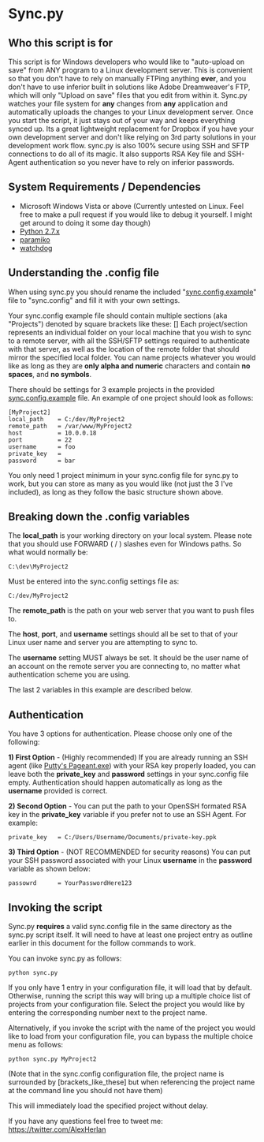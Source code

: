Sync.py
=======

Who this script is for
----------------------
This script is for Windows developers who would like to "auto-upload on save" from ANY program to a Linux development server.  This is convenient so that you don't have to rely on manually FTPing anything **ever**, and you don't have to use inferior built in solutions like Adobe Dreamweaver's FTP, which will only "Upload on save" files that you edit from within it.  Sync.py watches your file system for **any** changes from **any** application and automatically uploads the changes to your Linux development server.  Once you start the script, it just stays out of your way and keeps everything synced up.  Its a great lightweight replacement for Dropbox if you have your own development server and don't like relying on 3rd party solutions in your development work flow.  sync.py is also 100% secure using SSH and SFTP connections to do all of its magic.  It also supports RSA Key file and SSH-Agent authentication so you never have to rely on inferior passwords.

System Requirements / Dependencies 
------------

* Microsoft Windows Vista or above (Currently untested on Linux.  Feel free to make a pull request if you would like to debug it yourself.  I might get around to doing it some day though)
* [Python 2.7.x](http://www.python.org/getit/releases/2.7/)
* [paramiko](http://www.lag.net/paramiko/)
* [watchdog](http://pypi.python.org/pypi/watchdog)


Understanding the .config file
------------------------------
When using sync.py you should rename the included "[sync.config.example](syncpy/blob/master/sync.config.example)" file to "sync.config"
and fill it with your own settings.

Your sync.config example file should contain multiple sections (aka "Projects") denoted by square brackets like these: []  Each project/section represents an individual folder on your local machine that you wish to sync to a remote server, with all the SSH/SFTP settings required to authenticate with that server, as well as the location of the remote folder that should mirror the specified local folder. You can name projects whatever you would like as long as they are **only alpha and numeric** characters and contain **no spaces**, and **no symbols**.

There should be settings for 3 example projects in the provided [sync.config.example](syncpy/blob/master/sync.config.example) file.
An example of one project should look as follows:

	[MyProject2]
	local_path    = C:/dev/MyProject2
	remote_path   = /var/www/MyProject2
	host          = 10.0.0.18
	port          = 22
	username      = foo
	private_key   = 
	password      = bar

You only need 1 project minimum in your sync.config file for sync.py to work, but you can store as many as you would like (not just the 3 I've included), as long as they follow the basic structure shown above.


Breaking down the .config variables
-----------------------------------

The **local_path** is your working directory on your local system. Please note that you should use FORWARD ( / ) slashes even for Windows paths. So what would normally be:

	C:\dev\MyProject2

Must be entered into the sync.config settings file as:

	C:/dev/MyProject2

The **remote_path** is the path on your web server that you want to push files to.

The **host**, **port**, and **username** settings should all be set to that of your Linux user name and server you are attempting to sync to.

The **username** setting MUST always be set. It should be the user name of an account on the remote server you are connecting to, no matter what authentication scheme you are using.

The last 2 variables in this example are described below.


Authentication
--------------

You have 3 options for authentication. Please choose only one of the following:

**1) First Option** - (Highly recommended) If you are already running an SSH agent (like [Putty's Pageant.exe](http://www.chiark.greenend.org.uk/~sgtatham/putty/download.html)) with your RSA key properly loaded, you can leave both the **private_key** and **password** settings in your sync.config file empty. Authentication should happen automatically as long as the **username** provided is correct. 

**2) Second Option** - You can put the path to your OpenSSH formated RSA key in the **private_key** variable if you prefer not to use an SSH Agent.  For example:

	private_key   = C:/Users/Username/Documents/private-key.ppk

**3) Third Option** - (NOT RECOMMENDED for security reasons) You can put your SSH password associated with your Linux **username** in the **password** variable as shown below:

	passowrd      = YourPasswordHere123


Invoking the script
-------------------
Sync.py **requires** a valid sync.config file in the same directory as the sync.py script itself.  It will need to have at least one project entry as outline earlier in this document for the follow commands to work.

You can invoke sync.py as follows:

	python sync.py

If you only have 1 entry in your configuration file, it will load that by default.   Otherwise, running the script this way will bring up a multiple choice list of projects from your configuration file.  Select the project you would like by entering the corresponding number next to the project name.

Alternatively, if you invoke the script with the name of the project you would like to load from your configuration file, you can bypass the multiple choice menu as follows:

	python sync.py MyProject2

(Note that in the sync.config configuration file, the project name is surrounded by [brackets_like_these] but when referencing the project name at the command line you should not have them)

This will immediately load the specified project without delay. 



If you have any questions feel free to tweet me: https://twitter.com/AlexHerlan